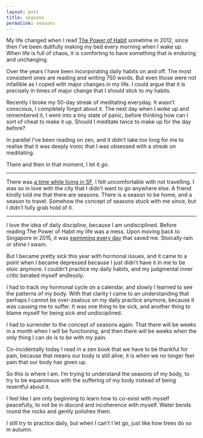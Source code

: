 ```yaml
---
layout: post
title: seasons
permalink: seasons
---
```

My life changed when I read [The Power of Habit](https://www.goodreads.com/book/show/12609433-the-power-of-habit) sometime in 2012, since then I’ve been dutifully making my bed every morning when I wake up. When life is full of chaos, it is comforting to have something that is enduring and unchanging. 

Over the years I have been incorporating daily habits on and off. The most consistent ones are reading and writing 750 words. But even those were not infallible as I coped with major changes in my life. I could argue that it is precisely in times of major change that I should stick to my habits. 

Recently I broke my 50-day streak of meditating everyday. It wasn’t conscious, I completely forgot about it. The next day when I woke up and remembered it, I went into a tiny state of panic, before thinking how can I sort of cheat to make it up. Should I meditate twice to make up for the day before? 

In parallel I’ve been reading on zen, and it didn’t take too long for me to realise that it was deeply ironic that I was obsessed with a streak on meditating. 

There and then in that moment, I let it _go_. 

---- 
There was [a time while living in SF](http://journal.winnielim.org/the-courage-to-let-go-of-something-precious-to-truly-live/), I felt uncomfortable with not travelling. I was so in love with the city that I didn’t want to go anywhere else. A friend kindly told me that there are seasons. There is a season to be home, and a season to travel. Somehow the concept of seasons stuck with me since, but I didn’t fully grab hold of it. 

---- 
I love the idea of daily discipline, because I am undisciplined. Before reading The Power of Habit my life was a mess. Upon moving back to Singapore in 2015, it was [swimming every day](https://medium.com/the-experimental-year/building-resilience-through-a-sustainable-self-4afdf55d8387) that saved me. Stoically rain or shine I swam. 

But I became pretty sick this year with hormonal issues, and it came to a point when I became depressed because I just didn’t have it in me to be stoic anymore. I couldn’t practice my daily habits, and my judgmental inner critic berated myself endlessly.

I had to track my hormonal cycle on a calendar, and slowly I learned to see the patterns of my body. With that clarity I came to an understanding that perhaps I cannot be over-zealous on my daily practice anymore, because it was causing me to suffer. It was one thing to be sick, and another thing to blame myself for being sick _and_ undisciplined. 

I had to surrender to the concept of seasons again. That there will be weeks in a month when I will be functioning, and then there will be weeks when the only thing I can do is to _be_ with my pain. 

Co-incidentally today I read in a zen book that we have to be thankful for pain, because that means our body is still alive, it is when we no longer feel pain that our body has given up. 

So this is where I am. I’m trying to understand the seasons of my body, to try to be equanimous with the suffering of my body instead of being resentful about it.  

I feel like I am only beginning to learn how to co-exist with myself peacefully, to not be in discord and incoherence with myself. Water bends round the rocks and gently polishes them.

I still try to practice daily, but when I can’t I let go, just like how trees do so in autumn.

